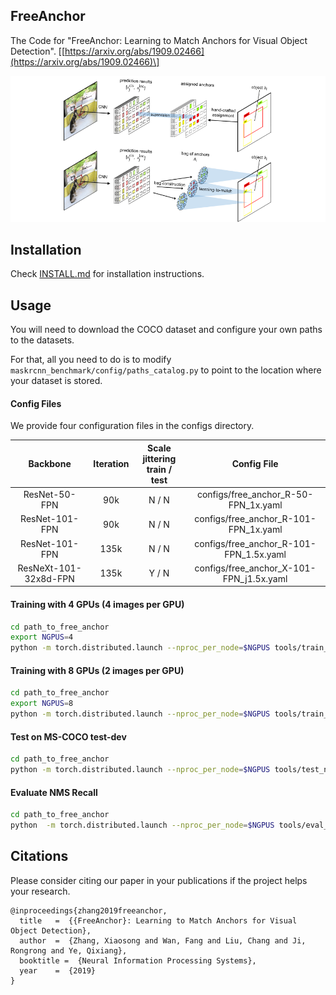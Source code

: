 ## FreeAnchor

The Code for "FreeAnchor: Learning to Match Anchors for Visual Object Detection". \[[https://arxiv.org/abs/1909.02466](https://arxiv.org/abs/1909.02466)\]

![architecture](architecture.png)

## Installation 
Check [INSTALL.md](INSTALL.md) for installation instructions.

## Usage
You will need to download the COCO dataset and configure your own paths to the datasets.

For that, all you need to do is to modify `maskrcnn_benchmark/config/paths_catalog.py` to point to the location where your dataset is stored.

#### Config Files
We provide four configuration files in the configs directory.

| Backbone | Iteration | Scale jittering<br>train / test | Config File |  
| :-----: | :---: | :---: | :----------: |
| ResNet-50-FPN    |   90k |   N / N  | configs/free_anchor_R-50-FPN_1x.yaml      | 
| ResNet-101-FPN   |   90k |   N / N  | configs/free_anchor_R-101-FPN_1x.yaml     | 
| ResNet-101-FPN   |  135k |   N / N  | configs/free_anchor_R-101-FPN_1.5x.yaml   | 
| ResNeXt-101-32x8d-FPN  |  135k |   Y / N  | configs/free_anchor_X-101-FPN_j1.5x.yaml  | 


#### Training with 4 GPUs (4 images per GPU)

```bash
cd path_to_free_anchor
export NGPUS=4
python -m torch.distributed.launch --nproc_per_node=$NGPUS tools/train_net.py --config-file "path/to/config/file.yaml"
```

#### Training with 8 GPUs (2 images per GPU)

```bash
cd path_to_free_anchor
export NGPUS=8
python -m torch.distributed.launch --nproc_per_node=$NGPUS tools/train_net.py --config-file "path/to/config/file.yaml"
```

#### Test on MS-COCO test-dev

```bash
cd path_to_free_anchor
python -m torch.distributed.launch --nproc_per_node=$NGPUS tools/test_net.py --config-file "path/to/config/file.yaml" MODEL.WEIGHT "path/to/.pth file" DATASETS.TEST "('coco_test-dev',)"
```

#### Evaluate NMS Recall

```bash
cd path_to_free_anchor
python  -m torch.distributed.launch --nproc_per_node=$NGPUS tools/eval_NR.py --config-file "path/to/config/file.yaml" MODEL.WEIGHT "path/to/.pth file"
```
## Citations
Please consider citing our paper in your publications if the project helps your research.
```
@inproceedings{zhang2019freeanchor,
  title   =  {{FreeAnchor}: Learning to Match Anchors for Visual Object Detection},
  author  =  {Zhang, Xiaosong and Wan, Fang and Liu, Chang and Ji, Rongrong and Ye, Qixiang},
  booktitle =  {Neural Information Processing Systems},
  year    =  {2019}
}
```
